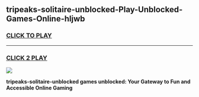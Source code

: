 
## tripeaks-solitaire-unblocked-Play-Unblocked-Games-Online-hljwb
<h3>
<a href="https://premium76.site?title=tripeaks-solitaire-unblocked&ref=25A">CLICK TO PLAY</a></h3>
<hr>

<h3>
<a href="https://premium76.site?title=tripeaks-solitaire-unblocked&ref=25A">CLICK 2 PLAY</a>
  
</h3>

<a href="https://premium76.site?title=tripeaks-solitaire-unblocked&ref=25A"><img src="https://clearcache.store/games.png"></a>


**tripeaks-solitaire-unblocked games unblocked: Your Gateway to Fun and Accessible Online Gaming**

